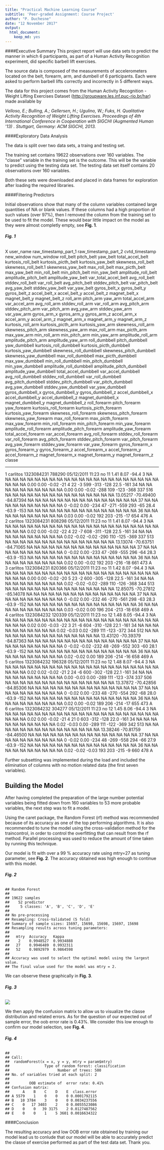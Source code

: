 ```yaml
---
title: "Practical Machine Learning Course"
subtitle: 'Peer-graded Assignment: Course Project'
author: "P. Duchesne"
date: "12 November 2017"
output: 
  html_document: 
    keep_md: yes
---
```




####Executive Summary
This project report will use data sets to predict the manner in which 6 participants, as part of a Human Activity Recognition experiment, did specific barbell lift exercises. 

The source data is composed of the measurements of accelerometers located on the belt, forearm, arm, and dumbell of 6 participants. Each were asked to perform barbell lifts correctly and incorrectly in 5 different ways.

The data for this project comes from the Human Activity Recognition - Weight Lifting Exercises Dataset (http://groupware.les.inf.puc-rio.br/har) made available by

*Velloso, E.; Bulling, A.; Gellersen, H.; Ugulino, W.; Fuks, H. Qualitative Activity Recognition of Weight Lifting Exercises. Proceedings of 4th International Conference in Cooperation with SIGCHI (Augmented Human '13) . Stuttgart, Germany: ACM SIGCHI, 2013.*

####Exploratory Data Analysis

The data is split over two data sets, a traing and testing set. 

The training set contains 19622 observations over 160 variables.  The "classe" variable in the training set is the outcome. This will be the variable to predict using the testing data set. 
The testing data set itself contains 20 observations over 160 variables. 

Both these sets were downloaded and placed in data frames for exploration after loading the required libraries. 

####Filtering Predictors

Initial observations show that many of the column variables contained large quantities of NA or blank values. If these columns had a high proportion of such values (over 97%), then I removed the column from the training set to be used to fit the model. These would bear little impact on the model as they were almost completly empty, see **Fig. 1**.


###### **Fig. 1**

  X  user_name    raw_timestamp_part_1   raw_timestamp_part_2  cvtd_timestamp     new_window    num_window   roll_belt   pitch_belt   yaw_belt   total_accel_belt  kurtosis_roll_belt   kurtosis_picth_belt   kurtosis_yaw_belt   skewness_roll_belt   skewness_roll_belt.1   skewness_yaw_belt    max_roll_belt   max_picth_belt  max_yaw_belt    min_roll_belt   min_pitch_belt  min_yaw_belt    amplitude_roll_belt   amplitude_pitch_belt  amplitude_yaw_belt    var_total_accel_belt   avg_roll_belt   stddev_roll_belt   var_roll_belt   avg_pitch_belt   stddev_pitch_belt   var_pitch_belt   avg_yaw_belt   stddev_yaw_belt   var_yaw_belt   gyros_belt_x   gyros_belt_y   gyros_belt_z   accel_belt_x   accel_belt_y   accel_belt_z   magnet_belt_x   magnet_belt_y   magnet_belt_z   roll_arm   pitch_arm   yaw_arm   total_accel_arm   var_accel_arm   avg_roll_arm   stddev_roll_arm   var_roll_arm   avg_pitch_arm   stddev_pitch_arm   var_pitch_arm   avg_yaw_arm   stddev_yaw_arm   var_yaw_arm   gyros_arm_x   gyros_arm_y   gyros_arm_z   accel_arm_x   accel_arm_y   accel_arm_z   magnet_arm_x   magnet_arm_y   magnet_arm_z  kurtosis_roll_arm   kurtosis_picth_arm   kurtosis_yaw_arm   skewness_roll_arm   skewness_pitch_arm   skewness_yaw_arm    max_roll_arm   max_picth_arm   max_yaw_arm   min_roll_arm   min_pitch_arm   min_yaw_arm   amplitude_roll_arm   amplitude_pitch_arm   amplitude_yaw_arm   roll_dumbbell   pitch_dumbbell   yaw_dumbbell  kurtosis_roll_dumbbell   kurtosis_picth_dumbbell   kurtosis_yaw_dumbbell   skewness_roll_dumbbell   skewness_pitch_dumbbell   skewness_yaw_dumbbell    max_roll_dumbbell   max_picth_dumbbell  max_yaw_dumbbell    min_roll_dumbbell   min_pitch_dumbbell  min_yaw_dumbbell    amplitude_roll_dumbbell   amplitude_pitch_dumbbell  amplitude_yaw_dumbbell    total_accel_dumbbell   var_accel_dumbbell   avg_roll_dumbbell   stddev_roll_dumbbell   var_roll_dumbbell   avg_pitch_dumbbell   stddev_pitch_dumbbell   var_pitch_dumbbell   avg_yaw_dumbbell   stddev_yaw_dumbbell   var_yaw_dumbbell   gyros_dumbbell_x   gyros_dumbbell_y   gyros_dumbbell_z   accel_dumbbell_x   accel_dumbbell_y   accel_dumbbell_z   magnet_dumbbell_x   magnet_dumbbell_y   magnet_dumbbell_z   roll_forearm   pitch_forearm   yaw_forearm  kurtosis_roll_forearm   kurtosis_picth_forearm   kurtosis_yaw_forearm   skewness_roll_forearm   skewness_pitch_forearm   skewness_yaw_forearm    max_roll_forearm   max_picth_forearm  max_yaw_forearm    min_roll_forearm   min_pitch_forearm  min_yaw_forearm    amplitude_roll_forearm   amplitude_pitch_forearm  amplitude_yaw_forearm    total_accel_forearm   var_accel_forearm   avg_roll_forearm   stddev_roll_forearm   var_roll_forearm   avg_pitch_forearm   stddev_pitch_forearm   var_pitch_forearm   avg_yaw_forearm   stddev_yaw_forearm   var_yaw_forearm   gyros_forearm_x   gyros_forearm_y   gyros_forearm_z   accel_forearm_x   accel_forearm_y   accel_forearm_z   magnet_forearm_x   magnet_forearm_y   magnet_forearm_z  classe 
---  ----------  ---------------------  ---------------------  -----------------  -----------  -----------  ----------  -----------  ---------  -----------------  -------------------  --------------------  ------------------  -------------------  ---------------------  ------------------  --------------  ---------------  -------------  --------------  ---------------  -------------  --------------------  ---------------------  -------------------  ---------------------  --------------  -----------------  --------------  ---------------  ------------------  ---------------  -------------  ----------------  -------------  -------------  -------------  -------------  -------------  -------------  -------------  --------------  --------------  --------------  ---------  ----------  --------  ----------------  --------------  -------------  ----------------  -------------  --------------  -----------------  --------------  ------------  ---------------  ------------  ------------  ------------  ------------  ------------  ------------  ------------  -------------  -------------  -------------  ------------------  -------------------  -----------------  ------------------  -------------------  -----------------  -------------  --------------  ------------  -------------  --------------  ------------  -------------------  --------------------  ------------------  --------------  ---------------  -------------  -----------------------  ------------------------  ----------------------  -----------------------  ------------------------  ----------------------  ------------------  -------------------  -----------------  ------------------  -------------------  -----------------  ------------------------  -------------------------  -----------------------  ---------------------  -------------------  ------------------  ---------------------  ------------------  -------------------  ----------------------  -------------------  -----------------  --------------------  -----------------  -----------------  -----------------  -----------------  -----------------  -----------------  -----------------  ------------------  ------------------  ------------------  -------------  --------------  ------------  ----------------------  -----------------------  ---------------------  ----------------------  -----------------------  ---------------------  -----------------  ------------------  ----------------  -----------------  ------------------  ----------------  -----------------------  ------------------------  ----------------------  --------------------  ------------------  -----------------  --------------------  -----------------  ------------------  ---------------------  ------------------  ----------------  -------------------  ----------------  ----------------  ----------------  ----------------  ----------------  ----------------  ----------------  -----------------  -----------------  -----------------  -------
  1  carlitos               1323084231                 788290  05/12/2011 11:23   no                    11        1.41         8.07      -94.4                  3  NA                   NA                    NA                  NA                   NA                     NA                              NA               NA  NA                         NA               NA  NA                               NA                     NA  NA                                      NA              NA                 NA              NA               NA                  NA               NA             NA                NA             NA           0.00           0.00          -0.02            -21              4             22              -3             599            -313       -128        22.5      -161                34              NA             NA                NA             NA              NA                 NA              NA            NA               NA            NA          0.00          0.00         -0.02          -288           109          -123           -368            337            516  NA                  NA                   NA                 NA                  NA                   NA                            NA              NA            NA             NA              NA            NA                   NA                    NA                  NA        13.05217        -70.49400      -84.87394  NA                       NA                        NA                      NA                       NA                        NA                                      NA                   NA  NA                                 NA                   NA  NA                                       NA                         NA  NA                                          37                   NA                  NA                     NA                  NA                   NA                      NA                   NA                 NA                    NA                 NA                  0              -0.02               0.00               -234                 47               -271                -559                 293                 -65           28.4           -63.9          -153  NA                      NA                       NA                     NA                      NA                       NA                                    NA                  NA  NA                               NA                  NA  NA                                     NA                        NA  NA                                        36                  NA                 NA                    NA                 NA                  NA                     NA                  NA                NA                   NA                NA              0.03              0.00             -0.02               192               203              -215                -17                654                476  A      
  2  carlitos               1323084231                 808298  05/12/2011 11:23   no                    11        1.41         8.07      -94.4                  3  NA                   NA                    NA                  NA                   NA                     NA                              NA               NA  NA                         NA               NA  NA                               NA                     NA  NA                                      NA              NA                 NA              NA               NA                  NA               NA             NA                NA             NA           0.02           0.00          -0.02            -22              4             22              -7             608            -311       -128        22.5      -161                34              NA             NA                NA             NA              NA                 NA              NA            NA               NA            NA          0.02         -0.02         -0.02          -290           110          -125           -369            337            513  NA                  NA                   NA                 NA                  NA                   NA                            NA              NA            NA             NA              NA            NA                   NA                    NA                  NA        13.13074        -70.63751      -84.71065  NA                       NA                        NA                      NA                       NA                        NA                                      NA                   NA  NA                                 NA                   NA  NA                                       NA                         NA  NA                                          37                   NA                  NA                     NA                  NA                   NA                      NA                   NA                 NA                    NA                 NA                  0              -0.02               0.00               -233                 47               -269                -555                 296                 -64           28.3           -63.9          -153  NA                      NA                       NA                     NA                      NA                       NA                                    NA                  NA  NA                               NA                  NA  NA                                     NA                        NA  NA                                        36                  NA                 NA                    NA                 NA                  NA                     NA                  NA                NA                   NA                NA              0.02              0.00             -0.02               192               203              -216                -18                661                473  A      
  3  carlitos               1323084231                 820366  05/12/2011 11:23   no                    11        1.42         8.07      -94.4                  3  NA                   NA                    NA                  NA                   NA                     NA                              NA               NA  NA                         NA               NA  NA                               NA                     NA  NA                                      NA              NA                 NA              NA               NA                  NA               NA             NA                NA             NA           0.00           0.00          -0.02            -20              5             23              -2             600            -305       -128        22.5      -161                34              NA             NA                NA             NA              NA                 NA              NA            NA               NA            NA          0.02         -0.02         -0.02          -289           110          -126           -368            344            513  NA                  NA                   NA                 NA                  NA                   NA                            NA              NA            NA             NA              NA            NA                   NA                    NA                  NA        12.85075        -70.27812      -85.14078  NA                       NA                        NA                      NA                       NA                        NA                                      NA                   NA  NA                                 NA                   NA  NA                                       NA                         NA  NA                                          37                   NA                  NA                     NA                  NA                   NA                      NA                   NA                 NA                    NA                 NA                  0              -0.02               0.00               -232                 46               -270                -561                 298                 -63           28.3           -63.9          -152  NA                      NA                       NA                     NA                      NA                       NA                                    NA                  NA  NA                               NA                  NA  NA                                     NA                        NA  NA                                        36                  NA                 NA                    NA                 NA                  NA                     NA                  NA                NA                   NA                NA              0.03             -0.02              0.00               196               204              -213                -18                658                469  A      
  4  carlitos               1323084232                 120339  05/12/2011 11:23   no                    12        1.48         8.05      -94.4                  3  NA                   NA                    NA                  NA                   NA                     NA                              NA               NA  NA                         NA               NA  NA                               NA                     NA  NA                                      NA              NA                 NA              NA               NA                  NA               NA             NA                NA             NA           0.02           0.00          -0.03            -22              3             21              -6             604            -310       -128        22.1      -161                34              NA             NA                NA             NA              NA                 NA              NA            NA               NA            NA          0.02         -0.03          0.02          -289           111          -123           -372            344            512  NA                  NA                   NA                 NA                  NA                   NA                            NA              NA            NA             NA              NA            NA                   NA                    NA                  NA        13.43120        -70.39379      -84.87363  NA                       NA                        NA                      NA                       NA                        NA                                      NA                   NA  NA                                 NA                   NA  NA                                       NA                         NA  NA                                          37                   NA                  NA                     NA                  NA                   NA                      NA                   NA                 NA                    NA                 NA                  0              -0.02              -0.02               -232                 48               -269                -552                 303                 -60           28.1           -63.9          -152  NA                      NA                       NA                     NA                      NA                       NA                                    NA                  NA  NA                               NA                  NA  NA                                     NA                        NA  NA                                        36                  NA                 NA                    NA                 NA                  NA                     NA                  NA                NA                   NA                NA              0.02             -0.02              0.00               189               206              -214                -16                658                469  A      
  5  carlitos               1323084232                 196328  05/12/2011 11:23   no                    12        1.48         8.07      -94.4                  3  NA                   NA                    NA                  NA                   NA                     NA                              NA               NA  NA                         NA               NA  NA                               NA                     NA  NA                                      NA              NA                 NA              NA               NA                  NA               NA             NA                NA             NA           0.02           0.02          -0.02            -21              2             24              -6             600            -302       -128        22.1      -161                34              NA             NA                NA             NA              NA                 NA              NA            NA               NA            NA          0.00         -0.03          0.00          -289           111          -123           -374            337            506  NA                  NA                   NA                 NA                  NA                   NA                            NA              NA            NA             NA              NA            NA                   NA                    NA                  NA        13.37872        -70.42856      -84.85306  NA                       NA                        NA                      NA                       NA                        NA                                      NA                   NA  NA                                 NA                   NA  NA                                       NA                         NA  NA                                          37                   NA                  NA                     NA                  NA                   NA                      NA                   NA                 NA                    NA                 NA                  0              -0.02               0.00               -233                 48               -270                -554                 292                 -68           28.0           -63.9          -152  NA                      NA                       NA                     NA                      NA                       NA                                    NA                  NA  NA                               NA                  NA  NA                                     NA                        NA  NA                                        36                  NA                 NA                    NA                 NA                  NA                     NA                  NA                NA                   NA                NA              0.02              0.00             -0.02               189               206              -214                -17                655                473  A      
  6  carlitos               1323084232                 304277  05/12/2011 11:23   no                    12        1.45         8.06      -94.4                  3  NA                   NA                    NA                  NA                   NA                     NA                              NA               NA  NA                         NA               NA  NA                               NA                     NA  NA                                      NA              NA                 NA              NA               NA                  NA               NA             NA                NA             NA           0.02           0.00          -0.02            -21              4             21               0             603            -312       -128        22.0      -161                34              NA             NA                NA             NA              NA                 NA              NA            NA               NA            NA          0.02         -0.03          0.00          -289           111          -122           -369            342            513  NA                  NA                   NA                 NA                  NA                   NA                            NA              NA            NA             NA              NA            NA                   NA                    NA                  NA        13.38246        -70.81759      -84.46500  NA                       NA                        NA                      NA                       NA                        NA                                      NA                   NA  NA                                 NA                   NA  NA                                       NA                         NA  NA                                          37                   NA                  NA                     NA                  NA                   NA                      NA                   NA                 NA                    NA                 NA                  0              -0.02               0.00               -234                 48               -269                -558                 294                 -66           27.9           -63.9          -152  NA                      NA                       NA                     NA                      NA                       NA                                    NA                  NA  NA                               NA                  NA  NA                                     NA                        NA  NA                                        36                  NA                 NA                    NA                 NA                  NA                     NA                  NA                NA                   NA                NA              0.02             -0.02             -0.03               193               203              -215                 -9                660                478  A      

Further subsetting was implemented during the load and included the elimination of columns with no motion related data (the first seven variables). 




## Building the Model 

After having completed the preparation of the large number potential variables being fitted down from 160 variables to 53 more probable variables, the next step was to fit a model. 

Using the caret package, the Random Forest (rf) method was recommended because of its accuracy as one of the top performing algorithms. It is also recommended to tune the model using the  cross-validation method for the traincontrol, in order to control the overfitting that can result from the rf method. 
Parallel processing was used to reduce the amount of time taken by running this technique.




Our model is fit with over a 99 % accuracy rate using mtry=27 as tuning parameter, see **Fig. 2**. The accuracy obtained was high enough to continue with this model.

###### **Fig. 2**

```
## Random Forest 
## 
## 19622 samples
##    52 predictor
##     5 classes: 'A', 'B', 'C', 'D', 'E' 
## 
## No pre-processing
## Resampling: Cross-Validated (5 fold) 
## Summary of sample sizes: 15697, 15698, 15698, 15697, 15698 
## Resampling results across tuning parameters:
## 
##   mtry  Accuracy   Kappa    
##    2    0.9948527  0.9934888
##   27    0.9946489  0.9932311
##   52    0.9892979  0.9864598
## 
## Accuracy was used to select the optimal model using the largest value.
## The final value used for the model was mtry = 2.
```

We can observe these graphically in **Fig. 3**.

###### **Fig. 3**

![](index_files/figure-html/resample-1.png)<!-- -->

We then apply the confusion matrix to allow us to visualize the classe distribution and related errors. As for the question of our expected out of sample error, the oob error rate is 0.43%. We consider this low enough to confirm our model selection, see **Fig. 4**. 

###### **Fig. 4**


```
## 
## Call:
##  randomForest(x = x, y = y, mtry = param$mtry) 
##                Type of random forest: classification
##                      Number of trees: 500
## No. of variables tried at each split: 2
## 
##         OOB estimate of  error rate: 0.41%
## Confusion matrix:
##      A    B    C    D    E  class.error
## A 5579    1    0    0    0 0.0001792115
## B   10 3784    3    0    0 0.0034237556
## C    0   17 3403    2    0 0.0055523086
## D    0    0   39 3175    2 0.0127487562
## E    0    0    1    5 3601 0.0016634322
```

####Conclusion

The resulting accuracy and low OOB error rate obtained by training our model lead us to conlude that our model will be able to accurately predict the classe of exercise performed as part of the test data set. Thank you.
